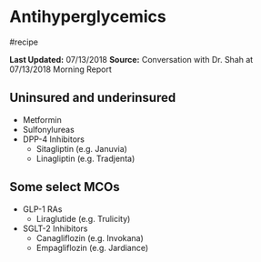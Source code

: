 # Antihyperglycemics
#recipe

**Last Updated:** 07/13/2018
**Source:** Conversation with Dr. Shah at 07/13/2018 Morning Report

## Uninsured and underinsured
* Metformin
* Sulfonylureas
* DPP-4 Inhibitors
	* Sitagliptin (e.g. Januvia)
	* Linagliptin (e.g. Tradjenta)

## Some select MCOs
* GLP-1 RAs
	* Liraglutide (e.g. Trulicity)
* SGLT-2 Inhibitors
	* Canagliflozin (e.g. Invokana)
	* Empagliflozin (e.g. Jardiance)
